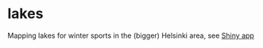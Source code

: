 # lakes

Mapping lakes for winter sports in the (bigger) Helsinki area, see [Shiny app](https://ttso.shinyapps.io/lakes/)
